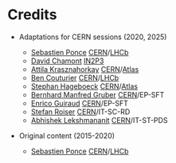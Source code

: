 Credits
=======

  - Adaptations for CERN sessions (2020, 2025)
    * [Sebastien Ponce](https://github.com/sponce) [CERN](http://cern.ch)/[LHCb](http://lhcb.cern.ch)
    * [David Chamont](https://gitlab.cern.ch/chamont) [IN2P3](https://informatique.in2p3.fr)
    * [Attila Krasznahorkay](https://gitlab.cern.ch/akraszna) [CERN](http://cern.ch)/[Atlas](https://atlas.cern/)
    * [Ben Couturier](https://gitlab.cern.ch/bcouturi) [CERN](http://cern.ch)/[LHCb](http://lhcb.cern.ch)
    * [Stephan Hageboeck](https://github.com/hageboeck) [CERN](http://cern.ch)/[Atlas](https://atlas.cern/)
    * [Bernhard Manfred Gruber](https://gitlab.cern.ch/bgruber) [CERN](http://cern.ch)/EP-SFT
    * [Enrico Guiraud](https://github.com/eguiraud) [CERN](http://cern.ch)/EP-SFT
    * [Stefan Roiser](https://github.com/roiser) [CERN](http://cern.ch)/IT-SC-RD
    * [Abhishek Lekshmananit](https://github.com/theanalyst) [CERN](http://cern.ch)/IT-ST-PDS

  - Original content (2015-2020)
    * [Sebastien Ponce](https://github.com/sponce) [CERN](http://cern.ch)/[LHCb](http://lhcb.cern.ch)

